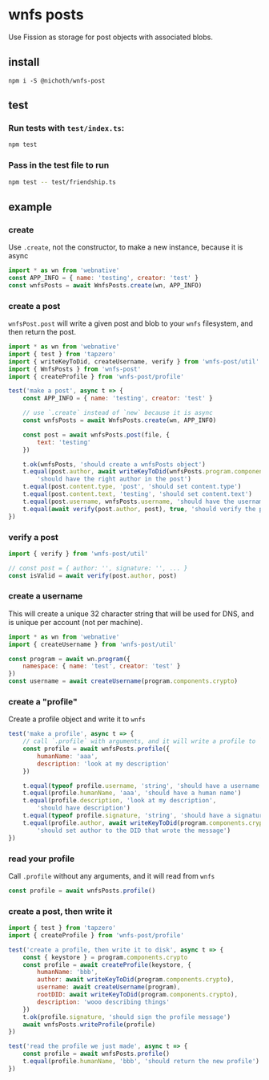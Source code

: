 # wnfs posts
Use Fission as storage for post objects with associated blobs.

## install
```
npm i -S @nichoth/wnfs-post
```

## test

### Run tests with `test/index.ts`:
```bash
npm test
```

### Pass in the test file to run
```bash
npm test -- test/friendship.ts
```

## example

### create
Use `.create`, not the constructor, to make a new instance, because it is async

```js
import * as wn from 'webnative'
const APP_INFO = { name: 'testing', creator: 'test' }
const wnfsPosts = await WnfsPosts.create(wn, APP_INFO)
```

### create a post
`wnfsPost.post` will write a given post and blob to your `wnfs` filesystem, and then return the post.

```js
import * as wn from 'webnative'
import { test } from 'tapzero'
import { writeKeyToDid, createUsername, verify } from 'wnfs-post/util'
import { WnfsPosts } from 'wnfs-post'
import { createProfile } from 'wnfs-post/profile'

test('make a post', async t => {
    const APP_INFO = { name: 'testing', creator: 'test' }

    // use `.create` instead of `new` because it is async
    const wnfsPosts = await WnfsPosts.create(wn, APP_INFO)

    const post = await wnfsPosts.post(file, {
        text: 'testing'
    })

    t.ok(wnfsPosts, 'should create a wnfsPosts object')
    t.equal(post.author, await writeKeyToDid(wnfsPosts.program.components.crypto),
        'should have the right author in the post')
    t.equal(post.content.type, 'post', 'should set content.type')
    t.equal(post.content.text, 'testing', 'should set content.text')
    t.equal(post.username, wnfsPosts.username, 'should have the username in the post')
    t.equal(await verify(post.author, post), true, 'should verify the post')
})
```

### verify a post
```ts
import { verify } from 'wnfs-post/util'

// const post = { author: '', signature: '', ... }
const isValid = await verify(post.author, post)
```

### create a username
This will create a unique 32 character string that will be used for DNS, and is unique per account (not per machine).

```js
import * as wn from 'webnative'
import { createUsername } from 'wnfs-post/util'

const program = await wn.program({
    namespace: { name: 'test', creator: 'test' }
})
const username = await createUsername(program.components.crypto)
```

### create a "profile"
Create a profile object and write it to `wnfs`

```js
test('make a profile', async t => {
    // call `.profile` with arguments, and it will write a profile to `wnfs`
    const profile = await wnfsPosts.profile({
        humanName: 'aaa',
        description: 'look at my description'
    })

    t.equal(typeof profile.username, 'string', 'should have a username')
    t.equal(profile.humanName, 'aaa', 'should have a human name')
    t.equal(profile.description, 'look at my description',
        'should have description')
    t.equal(typeof profile.signature, 'string', 'should have a signature')
    t.equal(profile.author, await writeKeyToDid(program.components.crypto),
        'should set author to the DID that wrote the message')
})
```

### read your profile
Call `.profile` without any arguments, and it will read from `wnfs`

```js
const profile = await wnfsPosts.profile()
```

### create a post, then write it

```js
import { test } from 'tapzero'
import { createProfile } from 'wnfs-post/profile'

test('create a profile, then write it to disk', async t => {
    const { keystore } = program.components.crypto
    const profile = await createProfile(keystore, {
        humanName: 'bbb',
        author: await writeKeyToDid(program.components.crypto),
        username: await createUsername(program),
        rootDID: await writeKeyToDid(program.components.crypto),
        description: 'wooo describing things'
    })
    t.ok(profile.signature, 'should sign the profile message')
    await wnfsPosts.writeProfile(profile)
})

test('read the profile we just made', async t => {
    const profile = await wnfsPosts.profile()
    t.equal(profile.humanName, 'bbb', 'should return the new profile')
})
```
